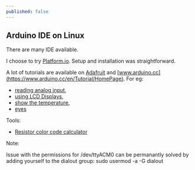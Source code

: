 ```yaml
---
published: false
---
```

## Arduino IDE on Linux

There are many IDE available.

I choose to try [Platform.io](http://platformio.org/get-started).
Setup and installation was straightforward.

A lot of tutorials are available on [Adafruit](https://learn.adafruit.com/category/learn-arduino) and [www.arduino.cc](https://www.arduino.cc/en/Tutorial/HomePage). For eg:
- [reading analog input](https://www.arduino.cc/en/Tutorial/AnalogInput),
- [using LCD Displays](https://learn.adafruit.com/adafruit-arduino-lesson-11-lcd-displays-1),
- [show the temperature](https://learn.adafruit.com/adafruit-arduino-lesson-11-lcd-displays-1),
- [eyes](https://www.adafruit.com/product/3356)



Tools:
- [Resistor color code calculator](http://www.hobby-hour.com/electronics/resistorcalculator.php)


Note:

Issue with the permissions for /dev/ttyACM0 can be permanantly solved by adding yourself to the dialout group: sudo usermod -a -G dialout <user>
